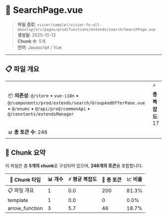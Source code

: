 # 📄 SearchPage.vue

> **파일 경로**: `vizier(sample)/vizier-fe-all-develop/src/pages/prod/functions/extends/search/SearchPage.vue`  
> **생성일**: 2025-10-13  
> **Chunk 수**: 5개  
> **언어**: Javascript / Vue
---


## 📋 파일 개요

| | |
|--|--|
| 📦 **의존성**: `@/store` • `vue-i18n` • `@/components/prod/extends/search/GroupAndOfferPane.vue` • `@/enums` • `@/api/prod/commonApi` • `@/constants/extendsManager` | ⚡ **총 복잡도**: 17 |
| 📊 **총 토큰 수**: 246 |  |






## 🧩 Chunk 요약

이 파일은 총 **5개의 chunk**로 구성되어 있으며, **246개의 토큰**을 포함합니다.

| 🧩 Chunk 타입 | 📊 개수 | ⚡ 평균 복잡도 | 📝 총 토큰 | 📈 비율 |
|---------------|--------|-------------|----------|--------|
| 📋 파일 개요 | 1 | 0.0 | 200 | 81.3% |
| template | 1 | 0.0 | 0 | 0.0% |
| arrow_function | 3 | 5.7 | 46 | 18.7% |


